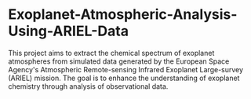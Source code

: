 # Exoplanet-Atmospheric-Analysis-Using-ARIEL-Data
This project aims to extract the chemical spectrum of exoplanet atmospheres from simulated data generated by the European Space Agency's Atmospheric Remote-sensing Infrared Exoplanet Large-survey (ARIEL) mission. The goal is to enhance the understanding of exoplanet chemistry through analysis of observational data.
